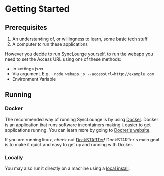 
# Getting Started

## Prerequisites

1. An understanding of, or willingness to learn, some basic tech stuff
1. A computer to run these applications

However you decide to run SyncLounge yourself, to run the webapp you need to set the Access URL using one of these methods:

* In settings.json
* Via argument. E.g. - `node webapp.js --accessUrl=http://example.com`
* Environment Variable

## Running

### Docker

The recommended way of running SyncLounge is by using [Docker](/self-hosted/docker/). Docker is an application that runs software in containers making it easier to get applications running. You can learn more by going to [Docker's website](https://www.docker.com/).

If you are running linux, check out [DockSTARTer](https://dockstarter.com/)! DockSTARTer's main goal is to make it quick and easy to get up and running with Docker.

### Locally

You may also run it directly on a machine using a [local install](/self-hosted/locally/).
